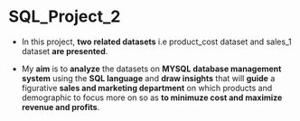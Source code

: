 # SQL_Project_2
- In this project, **two related datasets** i.e product_cost dataset and sales_1 dataset **are presented**.
  
- My **aim** is to **analyze** the datasets on **MYSQL database management system** using the **SQL language** and **draw insights** that will **guide** a figurative **sales and marketing department** on which products and demographic to focus more on so as **to minimuze cost and maximize revenue and profits**.

